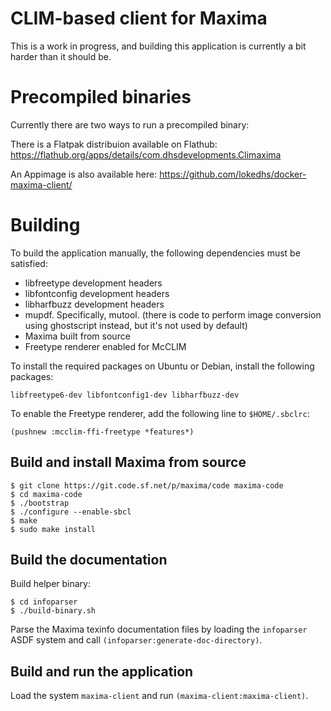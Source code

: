 CLIM-based client for Maxima
============================

This is a work in progress, and building this application is currently
a bit harder than it should be.

Precompiled binaries
====================

Currently there are two ways to run a precompiled binary:

There is a Flatpak distribuion available on Flathub:
https://flathub.org/apps/details/com.dhsdevelopments.Climaxima

An Appimage is also available here:
https://github.com/lokedhs/docker-maxima-client/

Building
========

To build the application manually, the following dependencies must be
satisfied:

  - libfreetype development headers
  - libfontconfig development headers
  - libharfbuzz development headers
  - mupdf. Specifically, mutool. (there is code to perform image
    conversion using ghostscript instead, but it's not used by
    default)
  - Maxima built from source
  - Freetype renderer enabled for McCLIM

To install the required packages on Ubuntu or Debian, install the
following packages:

```
libfreetype6-dev libfontconfig1-dev libharfbuzz-dev
```

To enable the Freetype renderer, add the following line to
`$HOME/.sbclrc`:

```
(pushnew :mcclim-ffi-freetype *features*)
```

Build and install Maxima from source
------------------------------------

```
$ git clone https://git.code.sf.net/p/maxima/code maxima-code
$ cd maxima-code
$ ./bootstrap
$ ./configure --enable-sbcl
$ make
$ sudo make install
```

Build the documentation
-----------------------

Build helper binary:

```
$ cd infoparser
$ ./build-binary.sh

```

Parse the Maxima texinfo documentation files by loading the
`infoparser` ASDF system and call
`(infoparser:generate-doc-directory)`.


Build and run the application
-----------------------------

Load the system `maxima-client` and run
`(maxima-client:maxima-client)`.
